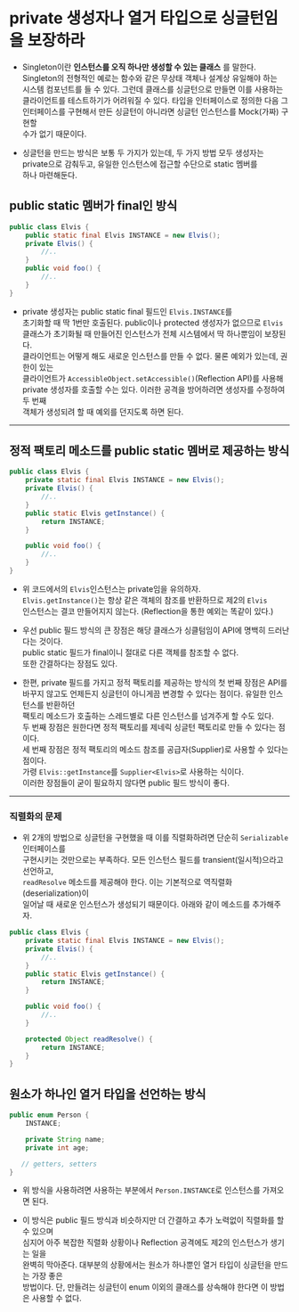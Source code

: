 # private 생성자나 열거 타입으로 싱글턴임을 보장하라

- Singleton이란 **인스턴스를 오직 하나만 생성할 수 있는 클래스** 를 말한다.  
  Singleton의 전형적인 예로는 함수와 같은 무상태 객체나 설계상 유일해야 하는  
  시스템 컴포넌트를 들 수 있다. 그런데 클래스를 싱글턴으로 만들면 이를 사용하는  
  클라이언트를 테스트하기가 어려워질 수 있다. 타입을 인터페이스로 정의한 다음 그  
  인터페이스를 구현해서 만든 싱글턴이 아니라면 싱글턴 인스턴스를 Mock(가짜) 구현할  
  수가 없기 때문이다.

- 싱글턴을 만드는 방식은 보통 두 가지가 있는데, 두 가지 방법 모두 생성자는  
  private으로 감춰두고, 유일한 인스턴스에 접근할 수단으로 static 멤버를  
  하나 마련해둔다.

<h2>public static 멤버가 final인 방식</h2>

```java
public class Elvis {
	public static final Elvis INSTANCE = new Elvis();
	private Elvis() {
		//..
	}
	public void foo() {
		//..
	}
}
```

- private 생성자는 public static final 필드인 `Elvis.INSTANCE`를  
  초기화할 때 딱 1번만 호출된다. public이나 protected 생성자가 없으므로 `Elvis`  
  클래스가 초기화될 때 만들어진 인스턴스가 전체 시스템에서 딱 하나뿐임이 보장된다.  
  클라이언트는 어떻게 해도 새로운 인스턴스를 만들 수 없다. 물론 예외가 있는데, 권한이 있는  
  클라이언트가 `AccessibleObject.setAccessible()`(Reflection API)를 사용해  
  private 생성자를 호출할 수는 있다. 이러한 공격을 방어하려면 생성자를 수정하여 두 번째  
  객체가 생성되려 할 때 예외를 던지도록 하면 된다.

<hr/>

<h2>정적 팩토리 메소드를 public static 멤버로 제공하는 방식</h2>

```java
public class Elvis {
	private static final Elvis INSTANCE = new Elvis();
	private Elvis() {
		//..
	}
	public static Elvis getInstance() {
		return INSTANCE;
	}

	public void foo() {
		//..
	}
}
```

- 위 코드에서의 `Elvis`인스턴스는 private임을 유의하자.  
  `Elvis.getInstance()`는 항상 같은 객체의 참조를 반환하므로 제2의 `Elvis`  
  인스턴스는 결코 만들어지지 않는다. (Reflection을 통한 예외는 똑같이 있다.)

- 우선 public 필드 방식의 큰 장점은 해당 클래스가 싱클텀임이 API에 명백히 드러난다는 것이다.  
  public static 필드가 final이니 절대로 다른 객체를 참조할 수 없다.  
  또한 간결하다는 장점도 있다.

- 한편, private 필드를 가지고 정적 팩토리를 제공하는 방식의 첫 번째 장점은 API를  
  바꾸지 않고도 언제든지 싱글턴이 아니게끔 변경할 수 있다는 점이다. 유일한 인스턴스를 반환하던  
  팩토리 메소드가 호출하는 스레드별로 다른 인스턴스를 넘겨주게 할 수도 있다.  
  두 번째 장점은 원한다면 정적 팩토리를 제네릭 싱글턴 팩토리로 만들 수 있다는 점이다.  
  세 번째 장점은 정적 팩토리의 메소드 참조를 공급자(Supplier)로 사용할 수 있다는 점이다.  
  가령 `Elvis::getInstance`를 `Supplier<Elvis>`로 사용하는 식이다.  
  이러한 장점들이 굳이 필요하지 않다면 public 필드 방식이 좋다.

<hr/>

<h3>직렬화의 문제</h3>

- 위 2개의 방법으로 싱글턴을 구현했을 때 이를 직렬화하려면 단순히 `Serializable` 인터페이스를  
  구현시키는 것만으로는 부족하다. 모든 인스턴스 필드를 transient(일시적)으라고 선언하고,  
  `readResolve` 메소드를 제공해야 한다. 이는 기본적으로 역직렬화(deserialization)이  
  일어날 때 새로운 인스턴스가 생성되기 때문이다. 아래와 같이 메소드를 추가해주자.

```java
public class Elvis {
	private static final Elvis INSTANCE = new Elvis();
	private Elvis() {
		//..
	}
	public static Elvis getInstance() {
		return INSTANCE;
	}

	public void foo() {
		//..
	}

	protected Object readResolve() {
		return INSTANCE;
	}
}
```

<h2>원소가 하나인 열거 타입을 선언하는 방식</h2>

```java
public enum Person {
    INSTANCE;

    private String name;
    private int age;

   // getters, setters
}
```

- 위 방식을 사용하려면 사용하는 부분에서 `Person.INSTANCE`로 인스턴스를 가져오면 된다.

* 이 방식은 public 필드 방식과 비슷하지만 더 간결하고 추가 노력없이 직렬화를 할 수 있으며  
  심지어 아주 복잡한 직렬화 상황이나 Reflection 공격에도 제2의 인스턴스가 생기는 일을  
  완벽히 막아준다. 대부분의 상황에서는 원소가 하나뿐인 열거 타입이 싱글턴을 만드는 가장 좋은  
  방법이다. 단, 만들려는 싱글턴이 enum 이외의 클래스를 상속해야 한다면 이 방법은 사용할 수 없다.
